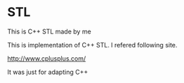 # STL
This is C++ STL made by me

This is implementation of C++ STL.
I refered following site.

http://www.cplusplus.com/

It was just for adapting C++
